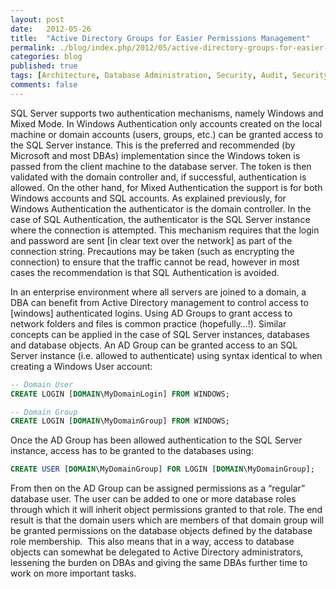 ```yaml
---
layout: post
date:   2012-05-26
title:  "Active Directory Groups for Easier Permissions Management"
permalink: ./blog/index.php/2012/05/active-directory-groups-for-easier-permissions-management/
categories: blog
published: true
tags: [Architecture, Database Administration, Security, Audit, Security, SQL Server, Windows, Testing]
comments: false
---
```

SQL Server supports two authentication mechanisms, namely Windows and Mixed Mode. In Windows Authentication only accounts created on the local machine or domain accounts (users, groups, etc.) can be granted access to the SQL Server instance. This is the preferred and recommended (by Microsoft and most DBAs) implementation since the Windows token is passed from the client machine to the database server. The token is then validated with the domain controller and, if successful, authentication is allowed. On the other hand, for Mixed Authentication the support is for both Windows accounts and SQL accounts. As explained previously, for Windows Authentication the authenticator is the domain controller. In the case of SQL Authentication, the authenticator is the SQL Server instance where the connection is attempted. This mechanism requires that the login and password are sent [in clear text over the network] as part of the connection string. Precautions may be taken (such as encrypting the connection) to ensure that the traffic cannot be read, however in most cases the recommendation is that SQL Authentication is avoided.

In an enterprise environment where all servers are joined to a domain, a DBA can benefit from Active Directory management to control access to [windows] authenticated logins. Using AD Groups to grant access to network folders and files is common practice (hopefully…!). Similar concepts can be applied in the case of SQL Server instances, databases and database objects. An AD Group can be granted access to an SQL Server instance (i.e. allowed to authenticate) using syntax identical to when creating a Windows User account:

``` sql
-- Domain User
CREATE LOGIN [DOMAIN\MyDomainLogin] FROM WINDOWS;

-- Domain Group
CREATE LOGIN [DOMAIN\MyDomainGroup] FROM WINDOWS;
```

Once the AD Group has been allowed authentication to the SQL Server instance, access has to be granted to the databases using:

``` sql
CREATE USER [DOMAIN\MyDomainGroup] FOR LOGIN [DOMAIN\MyDomainGroup];
```

From then on the AD Group can be assigned permissions as a “regular” database user. The user can be added to one or more database roles through which it will inherit object permissions granted to that role. The end result is that the domain users which are members of that domain group will be granted permissions on the database objects defined by the database role membership.  This also means that in a way, access to database objects can somewhat be delegated to Active Directory administrators, lessening the burden on DBAs and giving the same DBAs further time to work on more important tasks.
